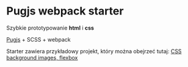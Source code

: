 # Pugjs webpack starter

Szybkie prototypowanie **html** i **css**

[Pugjs](https://pugjs.org/api/getting-started.html) + SCSS + webpack

Starter zawiera przykładowy projekt, który można obejrzeć tutaj: [CSS background images, flexbox](https://www.barnat.net/portfolio/flexbox-image-bg/)
